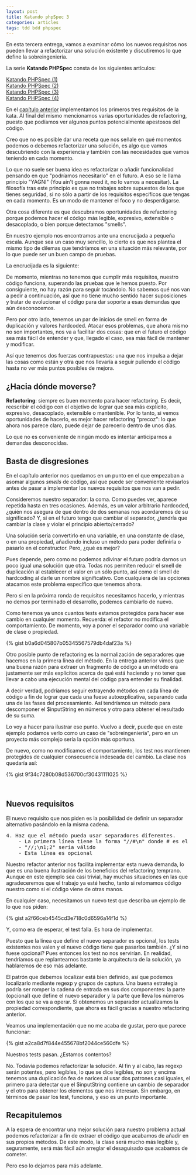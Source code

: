 ```yaml
---
layout: post
title: Katando phpSpec 3
categories: articles
tags: tdd bdd phpspec
---
```


En esta tercera entrega, vamos a examinar cómo los nuevos requisitos nos pueden llevar a refactorizar una solución existente y discutiremos lo que define la sobreingeniería.

La serie **Katando PHPSpec** consta de los siguientes artículos:

[Katando PHPSpec (1)](/katando-phpspec-1.md)  
[Katando PHPSpec (2)](/katando-phpspec-2.md)  
[Katando PHPSpec (3)](/katando-phpspec-3.md)  
[Katando PHPSpec (4)](/katando-phpspec-4.md)

En el [capítulo anterior](/katando-phpspec-2/) implementamos los primeros tres requisitos de la kata. Al final del mismo mencionamos varias oportunidades de refactoring, puesto que podíamos ver algunos puntos potencialmente apestosos del código.

Creo que no es posible dar una receta que nos señale en qué momentos podemos o debemos refactorizar una solución, es algo que vamos descubriendo con la experiencia y también con las necesidades que vamos teniendo en cada momento.

Lo que no suele ser buena idea es refactorizar o añadir funcionalidad pensando en que "podríamos necesitarlo" en el futuro. A eso se le llama principio "YAGNI" (You ain't gonna need it, no lo vamos a necesitar). La filosofía tras este principio es que no trabajes sobre supuestos de los que tienes seguridad, si no sólo a partir de los requisitos específicos que tengas en cada momento. Es un modo de mantener el foco y no desperdigarse.

Otra cosa diferente es que descubramos oportunidades de refactoring porque podemos hacer el código más legible, expresivo, extensible o desacoplado, o bien porque detectamos "smells".

En nuestro ejemplo nos encontramos ante una encrucijada a pequeña escala. Aunque sea un caso muy sencillo, lo cierto es que nos plantea el mismo tipo de dilemas que tendríamos en una situación más relevante, por lo que puede ser un buen campo de pruebas.

La encrucijada es la siguiente:

De momento, mientras no tenemos que cumplir más requisitos, nuestro código funciona, superando las pruebas que le hemos puesto. Por consiguiente, no hay razón para seguir tocándolo. No sabemos qué nos van a pedir a continuación, así que no tiene mucho sentido hacer suposiciones y tratar de evolucionar el código para dar soporte a esas demandas que aún desconocemos.

Pero por otro lado, tenemos un par de inicios de smell en forma de duplicación y valores hardcoded. Atacar esos problemas, que ahora mismo no son importantes, nos va a facilitar dos cosas: que en el futuro el código sea más fácil de entender y que, llegado el caso, sea más fácil de mantener y modificar.

Así que tenemos dos fuerzas contrapuestas: una que nos impulsa a dejar las cosas como están y otra que nos llevaría a seguir puliendo el código hasta no ver más puntos posibles de mejora.

## ¿Hacia dónde moverse?

**Refactoring**: siempre es buen momento para hacer refactoring. Es decir, reescribir el código con el objetivo de lograr que sea más explícito, expresivo, desacoplado, extensible o mantenible. Por lo tanto, si vemos oportunidades de hacerlo, es mejor hacer refactoring "precoz": lo que ahora nos parece claro, puede dejar de parecerlo dentro de unos días.

Lo que no es conveniente de ningún modo es intentar anticiparnos a demandas desconocidas.

## Basta de disgresiones

En el capítulo anterior nos quedamos en un punto en el que empezaban a asomar algunos <em>smells</em> de código, así que puede ser conveniente revisarlos antes de pasar a implementar los nuevos requisitos que nos van a pedir.

Consideremos nuestro separador: la coma. Como puedes ver, aparece repetida hasta en tres ocasiones. Además, es un valor arbitrario hardcoded, ¿quién nos asegura de que dentro de dos semanas nos acordaremos de su significado? Y, si en el futuro tengo que cambiar el separador, ¿tendría que cambiar la clase y violar el principio abierto/cerrado?

Una solución sería convertirlo en una variable, en una constante de clase, o en una propiedad, añadiendo incluso un método para poder definirla o pasarlo en el constructor. Pero, ¿qué es mejor?

Pues depende, pero como no podemos adivinar el futuro podría darnos un poco igual una solución que otra. Todas nos permiten reducir el smell de duplicación al establecer el valor en un sólo punto, así como el smell de hardcoding al darle un nombre significativo. Con cualquiera de las opciones atacamos este problema específico que tenemos ahora.

Pero si en la próxima ronda de requisitos necesitamos hacerlo, y mientras no demos por terminado el desarrollo, podemos cambiarlo de nuevo.

Como tenemos ya unos cuantos tests estamos protegidos para hacer ese cambio en cualquier momento. Recuerda: el refactor no modifica el comportamiento. De momento, voy a poner el separador como una variable de clase o propiedad.

{% gist b0a6d045807b05345567579db4daf23a %}

Otro posible punto de refactoring es la normalización de separadores que hacemos en la primera línea del método. En la entrega anterior vimos que una buena razón para extraer un fragmento de código a un método era justamente ser más explícitos acerca de qué está haciendo y no tener que llevar a cabo una ejecución mental del código para entender su finalidad.

A decir verdad, podríamos seguir extrayendo métodos en cada línea de código a fin de lograr que cada una fuese autoexplicativa, separando cada una de las fases del procesamiento. Así tendríamos un método para descomponer el $inputString en números y otro para obtener el resultado de su suma.

Lo voy a hacer para ilustrar ese punto. Vuelvo a decir, puede que en este ejemplo podamos verlo como un caso de "sobreingeniería", pero en un proyecto más complejo sería la opción más oportuna.

De nuevo, como no modificamos el comportamiento, los test nos mantienen protegidos de cualquier consecuencia indeseada del cambio. La clase nos quedaría así:

{% gist 9f34c7280b08d536700cf30431111025 %}

 

## Nuevos requisitos

El nuevo requisito que nos piden es la posibilidad de definir un separador alternativo pasándolo en la misma cadena.
<pre>4. Haz que el método pueda usar separadores diferentes.
    - La primera línea tiene la forma "//#\n" donde # es el nuevo separador
    - "//;\n1;2" sería válido
    - Esta línea es opcional</pre>
Nuestro refactor anterior nos facilita implementar esta nueva demanda, lo que es una buena ilustración de los beneficios del refactoring temprano. Aunque en este ejemplo sea casi trivial, hay muchas situaciones en las que agradeceremos que el trabajo ya esté hecho, tanto si retomamos código nuestro como si el código viene de otras manos.

En cualquier caso, necesitamos un nuevo test que describa un ejemplo de lo que nos piden:

{% gist a2f66ceb4545cd3e718c0d6596a14f1d %}

Y, como era de esperar, el test falla. Es hora de implementar.

Puesto que la línea que define el nuevo separador es opcional, los tests existentes nos valen y el nuevo código tiene que pasarlos también. ¿Y si no fuese opcional? Pues entonces los test no nos servirían. En realidad, tendríamos que replantearnos bastante la arquitectura de la solución, ya hablaremos de eso más adelante.

El patrón que debemos localizar está bien definido, así que podemos localizarlo mediante regexp y grupos de captura. Una buena estrategia podría ser romper la cadena de entrada en sus dos componentes: la parte (opcional) que define el nuevo separador y la parte que lleva los números con los que se va a operar. Si obtenemos un separador actualizamos la propiedad correspondiente, que ahora es fácil gracias a nuestro refactoring anterior.

Veamos una implementación que no me acaba de gustar, pero que parece funcionar:

{% gist a2ca8d7f844e455678bf2044ce560dfe %}

Nuestros tests pasan. ¿Estamos contentos?

No. Todavía podemos refactorizar la solución. Al fin y al cabo, las regexp serán potentes, pero legibles, lo que se dice legibles, no son y encima tenemos una duplicación fea de narices al usar dos patrones casi iguales, el primero para detectar que el $inputString contiene un cambio de separador y el otro para obtener los elementos que nos interesan. Sin embargo, en términos de pasar los test, funciona, y eso es un punto importante.

## Recapitulemos

A la espera de encontrar una mejor solución para nuestro problema actual podemos refactorizar a fin de extraer el código que acabamos de añadir en sus propios métodos. De este modo, la clase será mucho más legible y, seguramente, será más fácil aún arreglar el desaguisado que acabamos de cometer.

Pero eso lo dejamos para más adelante.

 

 
